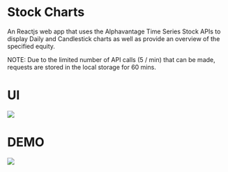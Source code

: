 # Stock Charts 

An Reactjs web app that uses the Alphavantage Time Series Stock APIs to display Daily and Candlestick charts as well as provide an overview of the specified equity. 

NOTE: Due to the limited number of API calls (5 / min) that can be made, requests are stored in the local storage for 60 mins.


# UI

![]('https://github.com/khanttp/StockCharts/blob/main/DEMO_Trim.mp4')

# DEMO

![]('https://github.com/khanttp/StockCharts/blob/main/DEMO_Trim.mp4')
